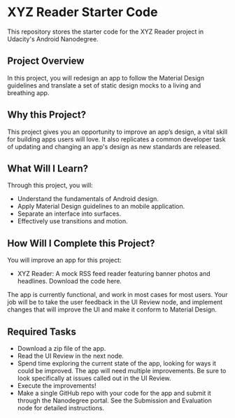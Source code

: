 # XYZ Reader Starter Code

This repository stores the starter code for the XYZ Reader project in Udacity's Android Nanodegree.

## Project Overview
In this project, you will redesign an app to follow the Material Design guidelines and translate a set of static design mocks to a living and breathing app.

## Why this Project?
This project gives you an opportunity to improve an app’s design, a vital skill for building apps users will love. It also replicates a common developer task of updating and changing an app's design as new standards are released.

## What Will I Learn?
Through this project, you will:
- Understand the fundamentals of Android design.
- Apply Material Design guidelines to an mobile application.
- Separate an interface into surfaces.
- Effectively use transitions and motion.

## How Will I Complete this Project?
You will improve an app for this project:
- XYZ Reader: A mock RSS feed reader featuring banner photos and headlines. Download the code here.

The app is currently functional, and work in most cases for most users.
Your job will be to take the user feedback in the UI Review node, and implement changes that will improve the UI and make it conform to Material Design.

## Required Tasks
- Download a zip file of the app.
- Read the UI Review in the next node.
- Spend time exploring the current state of the app, looking for ways it could be improved. The app will need multiple improvements. Be sure to look specifically at issues called out in the UI Review.
- Execute the improvements!
- Make a single GitHub repo with your code for the app and submit it through the Nanodegree portal. See the Submission and Evaluation node for detailed instructions.
